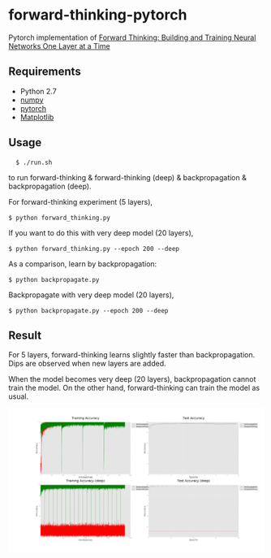 # forward-thinking-pytorch

Pytorch implementation of [Forward Thinking: Building and Training Neural Networks One Layer at a Time](https://arxiv.org/pdf/1706.02480.pdf)

## Requirements

- Python 2.7
- [numpy](http://www.numpy.org/)
- [pytorch](http://pytorch.org/)
- [Matplotlib](https://matplotlib.org/users/installing.html)

## Usage

	  $ ./run.sh

to run forward-thinking & forward-thinking (deep) & backpropagation & backpropagation (deep).

For forward-thinking experiment (5 layers),

 	$ python forward_thinking.py
  
If you want to do this with very deep model (20 layers),  

 	$ python forward_thinking.py --epoch 200 --deep

As a comparison, learn by backpropagation:

  	$ python backpropagate.py

Backpropagate with very deep model (20 layers),

  	$ python backpropagate.py --epoch 200 --deep


## Result

For 5 layers, forward-thinking learns slightly faster than backpropagation. Dips are observed when new layers are added.

When the model becomes very deep (20 layers), backpropagation cannot train the model. On the other hand, forward-thinking can train the model as usual.

<img src="./result/result.png" width="680">
